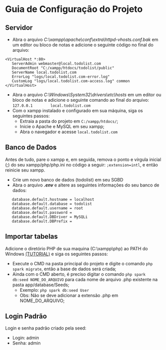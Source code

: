 
# Guia de Configuração do Projeto
## Servidor
 - Abra o arquivo _C:\xampp\apache\conf\extra\httpd-vhosts.conf.bak_ em um editor ou bloco de notas e adicione o seguinte código no final do arquivo:
 ```
<VirtualHost *:80>
    ServerAdmin webmaster@local.todolist.com
    DocumentRoot "C:/xampp/htdocs/todolist/public"
    ServerName local.todolist.com
    ErrorLog "logs/local.todolist.com-error.log"
    CustomLog "logs/local.todolist.com-access.log" common
</VirtualHost>
```
- Abra o arquivo _C:\Windows\System32\drivers\etc\hosts_ em um editor ou bloco de notas e adicione o seguinte comando ao final do arquivo:
```127.0.0.1  		local.todolist.com```
- Com o xampp instalado e configurado em sua máquina, siga os seguintes passos:
   - Extraia a pasta do projeto em `C:/xampp/htdocs/`;
   - Inicie o Apache e MySQL em seu xampp;
   - Abra o navegador e acesse `local.todolist.com`

## Banco de Dados
   Antes de tudo, pare o xampp e, em seguida, remova o ponto e vírgula inicial (;) do seu xampp/php/php.ini no código a seguir:
   `;extension=intl`,
   e então reinicie seu xampp.
 - Crie um novo banco de dados (todolist) em seu SGBD
 - Abra o arquivo **_.env_** e altere as seguintes informações do seu banco de dados:
```
   database.default.hostname = localhost
   database.default.database = todolist
   database.default.username = root
   database.default.password = 
   database.default.DBDriver = MySQLi
   database.default.DBPrefix =
```

## Importar tabelas
Adicione o diretório PHP de sua maquina (C:\xampp\php) ao PATH do Windows [(TUTORIAL)](https://knowledge.autodesk.com/pt-br/support/navisworks-products/troubleshooting/caas/sfdcarticles/sfdcarticles/PTB/Adding-folder-path-to-Windows-PATH-environment-variable.html) e siga os seguintes passos:
 - Execute o CMD na pasta principal do projeto e digite o comando `php spark migrate`, então a base de dados será criada;
 - Ainda com o CMD aberto, é preciso digitar o comando `php spark db:seed NOME_DO_ARQUIVO` para cada nome de arquivo .php existente na pasta app/database/Seeds;
   - Exemplo: `php spark db:seed User` 
   - Obs: Não se deve adicionar a extensão .php em NOME_DO_ARQUIVO;
   
## Login Padrão
Login e senha padrão criado pela seed:
- Login: admin
- Senha: admin
